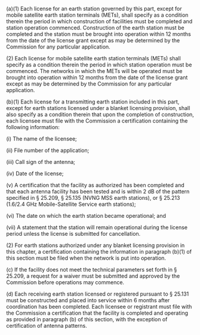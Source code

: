 (a)(1) Each license for an earth station governed by this part, except for mobile satellite earth station terminals (METs), shall specify as a condition therein the period in which construction of facilities must be completed and station operation commenced. Construction of the earth station must be completed and the station must be brought into operation within 12 months from the date of the license grant except as may be determined by the Commission for any particular application.

(2) Each license for mobile satellite earth station terminals (METs) shall specify as a condition therein the period in which station operation must be commenced. The networks in which the METs will be operated must be brought into operation within 12 months from the date of the license grant except as may be determined by the Commission for any particular application.

(b)(1) Each license for a transmitting earth station included in this part, except for earth stations licensed under a blanket licensing provision, shall also specify as a condition therein that upon the completion of construction, each licensee must file with the Commission a certification containing the following information:

(i) The name of the licensee;

(ii) File number of the application;

(iii) Call sign of the antenna;

(iv) Date of the license;

(v) A certification that the facility as authorized has been completed and that each antenna facility has been tested and is within 2 dB of the pattern specified in § 25.209, § 25.135 (NVNG MSS earth stations), or § 25.213 (1.6/2.4 GHz Mobile-Satellite Service earth stations);

(vi) The date on which the earth station became operational; and

(vii) A statement that the station will remain operational during the license period unless the license is submitted for cancellation.

(2) For earth stations authorized under any blanket licensing provision in this chapter, a certification containing the information in paragraph (b)(1) of this section must be filed when the network is put into operation.

(c) If the facility does not meet the technical parameters set forth in § 25.209, a request for a waiver must be submitted and approved by the Commission before operations may commence.

(d) Each receiving earth station licensed or registered pursuant to § 25.131 must be constructed and placed into service within 6 months after coordination has been completed. Each licensee or registrant must file with the Commission a certification that the facility is completed and operating as provided in paragraph (b) of this section, with the exception of certification of antenna patterns.

